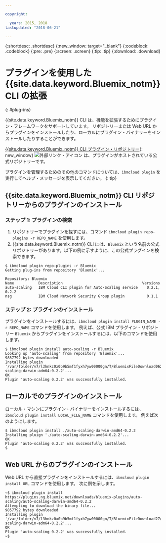 ```yaml
---

copyright:

  years: 2015, 2018
lastupdated: "2018-06-21"

---
```


{:shortdesc: .shortdesc}
{:new_window: target="_blank"}
{:codeblock: .codeblock}
{:pre: .pre}
{:screen: .screen}
{:tip: .tip}
{:download: .download}

# プラグインを使用した {{site.data.keyword.Bluemix_notm}} CLI の拡張
{: #plug-ins}

{{site.data.keyword.Bluemix_notm}} CLI は、機能を拡張するためにプラグイン・フレームワークをサポートしています。 リポジトリーまたは Web URL からプラグインをインストールしたり、ローカルにプラグイン・バイナリーをインストールしたりすることができます。

[{{site.data.keyword.Bluemix_notm}} CLI プラグイン・リポジトリー](https://tools.ng.bluemix.net){: new_window} ![外部リンク・アイコン](../../../icons/launch-glyph.svg) は、プラグインがホストされている公式リポジトリーです。

プラグインを管理するためのその他のコマンドについては、`ibmcloud plugin` を実行してヘルプ・メッセージを表示してください。
{: tip}

## {{site.data.keyword.Bluemix_notm}} CLI リポジトリーからのプラグインのインストール

### ステップ 1: プラグインの検索

1. リポジトリーでプラグインを探すには、コマンド `ibmcloud plugin repo-plugins -r REPO_NAME` を使用します。
2. {{site.data.keyword.Bluemix_notm}} CLI には、`Bluemix` という名前の公式リポジトリーがあります。以下の例に示すように、この公式プラグインを検索できます。

  ```
  $ ibmcloud plugin repo-plugins -r Bluemix
  Getting plug-ins from repository 'Bluemix'...

  Repository: Bluemix
  Name           Description                                    Versions
  auto-scaling   IBM Cloud CLI plugin for Auto-Scaling service    0.2.1, 0.2.2
  nsg            IBM Cloud Network Security Group plugin          0.1.1

  ```

### ステップ 2: プラグインのインストール

プラグインをインストールするには、`ibmcloud plugin install PLUGIN_NAME -r REPO_NAME` コマンドを使用します。 例えば、公式 IBM プラグイン・リポジトリー `Bluemix` からプラグインをインストールするには、以下のコマンドを使用します。

  ```
  $ ibmcloud plugin install auto-scaling -r Bluemix
  Looking up 'auto-scaling' from repository 'Bluemix'...
  9857792 bytes downloaded
  Installing plugin '/var/folder/v7/l3hnkz0x0b9b5mf1fyxh7yw00000gn/T/BluemixFileDownload062468676/auto-scaling-darwin-adm64-0.2.2'...
  OK
  Plugin 'auto-scaling 0.2.2' was successfully installed.
  ```

## ローカルでのプラグインのインストール

ローカル・マシンにプラグイン・バイナリーをインストールするには、`ibmcloud plugin install LOCAL_FILE_NAME` コマンドを使用します。 例えば次のようにします。

  ```
  $ ibmcloud plugin install ./auto-scaling-darwin-amd64-0.2.2
  Installing pluign './auto-scaling-darwin-amd64-0.2.2'...
  OK
  Plugin 'auto-scaling 0.2.2' was successfully installed.
  $
  ```

## Web URL からのプラグインのインストール

Web URL から直接プラグインをインストールするには、`ibmcloud plugin install URL` コマンドを使用します。 次に例を示します。

  ```
  ~$ ibmcloud plugin install https://plugins.ng.bluemix.net/downloads/bluemix-plugins/auto-scaling/auto-scaling-darwin-amd64-0.2.2
  Attempting to download the binary file...
  9857792 bytes downloaded
  Installing plugin '/var/folder/v7/l3hnkz0x0b9b5mf1fyxh7yw00000gn/T/BluemixFileDownload274645142/auto-scaling-darwin-adm64-0.2.2'...
  OK
  Plugin 'auto-scaling 0.2.2' was successfully installed.
  ~$
  ```
